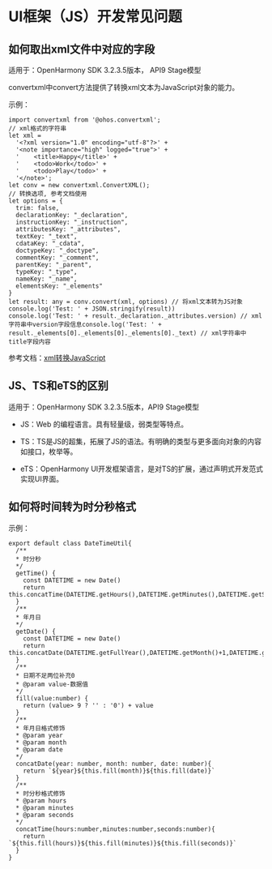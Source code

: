 # UI框架（JS）开发常见问题



## 如何取出xml文件中对应的字段

适用于：OpenHarmony SDK 3.2.3.5版本， API9 Stage模型

convertxml中convert方法提供了转换xml文本为JavaScript对象的能力。

示例：

  
```
import convertxml from '@ohos.convertxml';
// xml格式的字符串
let xml =
  '<?xml version="1.0" encoding="utf-8"?>' +
  '<note importance="high" logged="true">' +
  '    <title>Happy</title>' +
  '    <todo>Work</todo>' +
  '    <todo>Play</todo>' +
  '</note>';
let conv = new convertxml.ConvertXML();
// 转换选项, 参考文档使用
let options = {
  trim: false,
  declarationKey: "_declaration",
  instructionKey: "_instruction",
  attributesKey: "_attributes",
  textKey: "_text",
  cdataKey: "_cdata",
  doctypeKey: "_doctype",
  commentKey: "_comment",
  parentKey: "_parent",
  typeKey: "_type",
  nameKey: "_name",
  elementsKey: "_elements"
}
let result: any = conv.convert(xml, options) // 将xml文本转为JS对象
console.log('Test: ' + JSON.stringify(result))
console.log('Test: ' + result._declaration._attributes.version) // xml字符串中version字段信息console.log('Test: ' + result._elements[0]._elements[0]._elements[0]._text) // xml字符串中title字段内容
```

参考文档：[xml转换JavaScript](https://gitee.com/openharmony/docs/blob/master/zh-cn/application-dev/reference/apis/js-apis-convertxml.md)

## JS、TS和eTS的区别

适用于：OpenHarmony SDK 3.2.3.5版本，API9 Stage模型

- JS：Web 的编程语言。具有轻量级，弱类型等特点。

- TS：TS是JS的超集，拓展了JS的语法。有明确的类型与更多面向对象的内容如接口，枚举等。

- eTS：OpenHarmony UI开发框架语言，是对TS的扩展，通过声明式开发范式实现UI界面。

## 如何将时间转为时分秒格式

示例：

  
```
export default class DateTimeUtil{
  /**
  * 时分秒
  */
  getTime() {
    const DATETIME = new Date()
    return this.concatTime(DATETIME.getHours(),DATETIME.getMinutes(),DATETIME.getSeconds())
  }
  /**
  * 年月日
  */
  getDate() {
    const DATETIME = new Date()
    return this.concatDate(DATETIME.getFullYear(),DATETIME.getMonth()+1,DATETIME.getDate())
  }
  /**
  * 日期不足两位补充0
  * @param value-数据值
  */
  fill(value:number) {
    return (value> 9 ? '' : '0') + value
  }
  /**
  * 年月日格式修饰
  * @param year
  * @param month
  * @param date
  */
  concatDate(year: number, month: number, date: number){
    return `${year}${this.fill(month)}${this.fill(date)}`
  }
  /**
  * 时分秒格式修饰
  * @param hours
  * @param minutes
  * @param seconds
  */
  concatTime(hours:number,minutes:number,seconds:number){
    return `${this.fill(hours)}${this.fill(minutes)}${this.fill(seconds)}`
  }
}
```

